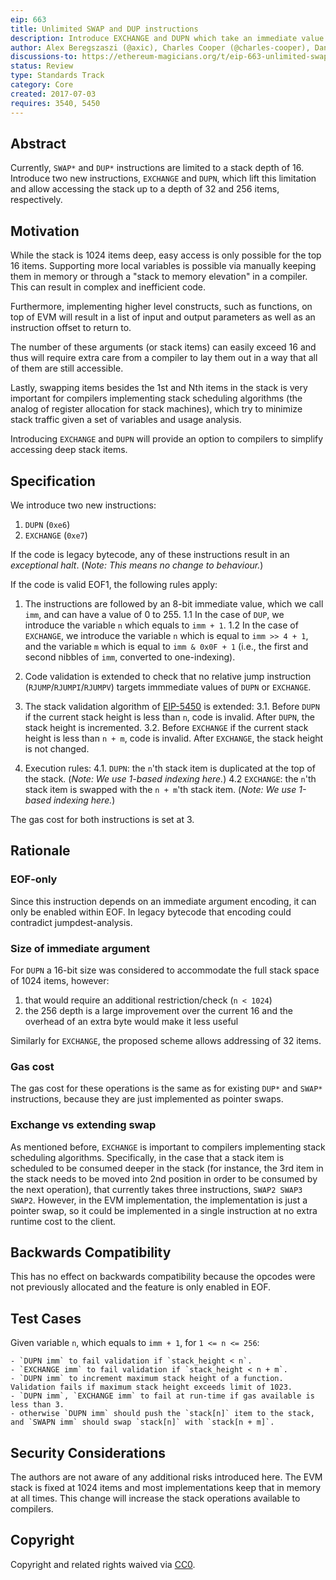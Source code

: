 ```yaml
---
eip: 663
title: Unlimited SWAP and DUP instructions
description: Introduce EXCHANGE and DUPN which take an immediate value for the depth
author: Alex Beregszaszi (@axic), Charles Cooper (@charles-cooper), Danno Ferrin (@shemnon)
discussions-to: https://ethereum-magicians.org/t/eip-663-unlimited-swap-and-dup-instructions/3346
status: Review
type: Standards Track
category: Core
created: 2017-07-03
requires: 3540, 5450
---
```


## Abstract

Currently, `SWAP*` and `DUP*` instructions are limited to a stack depth of 16. Introduce two new instructions, `EXCHANGE` and `DUPN`, which lift this limitation and allow accessing the stack up to a depth of 32 and 256 items, respectively.

## Motivation

While the stack is 1024 items deep, easy access is only possible for the top 16 items. Supporting more local variables is possible via manually keeping them in memory or through a "stack to memory elevation" in a compiler. This can result in complex and inefficient code.

Furthermore, implementing higher level constructs, such as functions, on top of EVM will result in a list of input and output parameters as well as an instruction offset to return to.

The number of these arguments (or stack items) can easily exceed 16 and thus will require extra care from a compiler to lay them out in a way that all of them are still accessible.

Lastly, swapping items besides the 1st and Nth items in the stack is very important for compilers implementing stack scheduling algorithms (the analog of register allocation for stack machines), which try to minimize stack traffic given a set of variables and usage analysis.

Introducing `EXCHANGE` and `DUPN` will provide an option to compilers to simplify accessing deep stack items.

## Specification

We introduce two new instructions:

 1. `DUPN` (`0xe6`)
 2. `EXCHANGE` (`0xe7`)

If the code is legacy bytecode, any of these instructions result in an *exceptional halt*. (*Note: This means no change to behaviour.*)

If the code is valid EOF1, the following rules apply:

 1. The instructions are followed by an 8-bit immediate value, which we call `imm`, and can have a value of 0 to 255.
  1.1 In the case of `DUP`, we introduce the variable `n` which equals to `imm + 1`.
  1.2 In the case of `EXCHANGE`, we introduce the variable `n` which is equal to `imm >> 4 + 1`, and the variable `m` which is equal to `imm & 0x0F + 1` (i.e., the first and second nibbles of `imm`, converted to one-indexing).

 2. Code validation is extended to check that no relative jump instruction (`RJUMP`/`RJUMPI`/`RJUMPV`) targets immmediate values of `DUPN` or `EXCHANGE`.

 3. The stack validation algorithm of [EIP-5450](./eip-5450.md) is extended:
  3.1. Before `DUPN` if the current stack height is less than `n`, code is invalid. After `DUPN`, the stack height is incremented.
  3.2. Before `EXCHANGE` if the current stack height is less than `n + m`, code is invalid. After `EXCHANGE`, the stack height is not changed.

 4. Execution rules:
  4.1. `DUPN`: the `n`'th stack item is duplicated at the top of the stack. (*Note: We use 1-based indexing here.*)
  4.2  `EXCHANGE`: the `n`'th stack item is swapped with the `n + m`'th stack item. (*Note: We use 1-based indexing here.*)

The gas cost for both instructions is set at 3.

## Rationale

### EOF-only

Since this instruction depends on an immediate argument encoding, it can only be enabled within EOF. In legacy bytecode that encoding could contradict jumpdest-analysis.

### Size of immediate argument

For `DUPN` a 16-bit size was considered to accommodate the full stack space of 1024 items, however:

1. that would require an additional restriction/check (`n < 1024`)
2. the 256 depth is a large improvement over the current 16 and the overhead of an extra byte would make it less useful

Similarly for `EXCHANGE`, the proposed scheme allows addressing of 32 items.

### Gas cost

The gas cost for these operations is the same as for existing `DUP*` and `SWAP*` instructions, because they are just implemented as pointer swaps.

### Exchange vs extending swap

As mentioned before, `EXCHANGE` is important to compilers implementing stack scheduling algorithms. Specifically, in the case that a stack item is scheduled to be consumed deeper in the stack (for instance, the 3rd item in the stack needs to be moved into 2nd position in order to be consumed by the next operation), that currently takes three instructions, `SWAP2 SWAP3 SWAP2`. However, in the EVM implementation, the implementation is just a pointer swap, so it could be implemented in a single instruction at no extra runtime cost to the client.

## Backwards Compatibility

This has no effect on backwards compatibility because the opcodes were not previously allocated and the feature is only enabled in EOF.

## Test Cases

Given variable `n`, which equals to `imm + 1`, for `1 <= n <= 256`:

    - `DUPN imm` to fail validation if `stack_height < n`.
    - `EXCHANGE imm` to fail validation if `stack_height < n + m`.
    - `DUPN imm` to increment maximum stack height of a function. Validation fails if maximum stack height exceeds limit of 1023.
    - `DUPN imm`, `EXCHANGE imm` to fail at run-time if gas available is less than 3.
    - otherwise `DUPN imm` should push the `stack[n]` item to the stack, and `SWAPN imm` should swap `stack[n]` with `stack[n + m]`.

## Security Considerations

The authors are not aware of any additional risks introduced here. The EVM stack is fixed at 1024 items and most implementations keep that in memory at all times. This change will increase the stack operations available to compilers.

## Copyright

Copyright and related rights waived via [CC0](../LICENSE.md).
